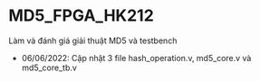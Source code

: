 # MD5_FPGA_HK212
Làm và đánh giá giải thuật MD5 và testbench
- 06/06/2022: 
Cập nhật 3 file hash_operation.v, md5_core.v và md5_core_tb.v
